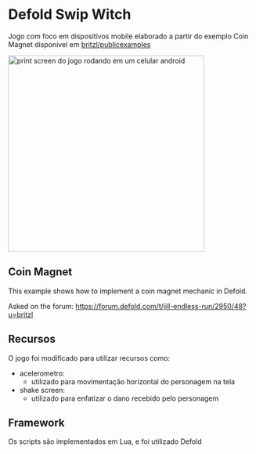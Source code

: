 # Defold Swip Witch

Jogo com foco em dispositivos mobile elaborado a partir do exemplo Coin Magnet disponivel em [britzl/publicexamples](https://github.com/britzl/publicexamples/tree/master/examples/coin_magnet)

<img src="https://user-images.githubusercontent.com/5393392/29531502-42d699ea-867f-11e7-82b1-a3d14d27f00f.jpeg" alt="print screen do jogo rodando em um celular android" width="400">

## Coin Magnet

This example shows how to implement a coin magnet mechanic in Defold.

Asked on the forum: https://forum.defold.com/t/jill-endless-run/2950/48?u=britzl

## Recursos

O jogo foi modificado para utilizar recursos como:

- acelerometro: 
	- utilizado para movimentação horizontal do personagem na tela
- shake screen: 
	- utilizado para enfatizar o dano recebido pelo personagem

## Framework

Os scripts são implementados em Lua, e foi utilizado Defold 